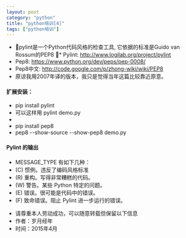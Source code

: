 ```yaml
---
layout: post
category: "python"
title: "python培训[4]"
tags: ["python培训"]
---
```

* pylint是一个Python代码风格的检查工具, 它依据的标准是Guido van Rossum的PEP8
* Pylint:  <http://www.logilab.org/project/pylint>
* Pep8:    <https://www.python.org/dev/peps/pep-0008/>
* Pep8中文: <http://code.google.com/p/zhong-wiki/wiki/PEP8> 
* 原谅我用2007年译的版本，我只是觉得当年这篇比较靠近原意。


#### 扩展安装：
* pip install pylint
* 可以这样用 pylint demo.py 
* 
* pip install pep8
* pep8 --show-source --show-pep8  demo.py 


#### Pylint 的输出

* MESSAGE_TYPE 有如下几种：
* (C) 惯例。违反了编码风格标准
* (R) 重构。写得非常糟糕的代码。
* (W) 警告。某些 Python 特定的问题。
* (E) 错误。很可能是代码中的错误。
* (F) 致命错误。阻止 Pylint 进一步运行的错误。


>
- 请尊重本人劳动成功，可以随意转载但保留以下信息 
- 作者：岁月经年 
- 时间：2015年4月
